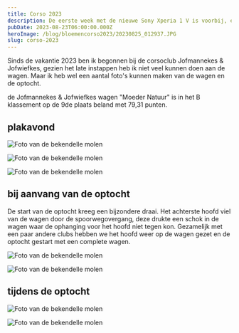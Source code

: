 ```yaml
---
title: Corso 2023
description: De eerste week met de nieuwe Sony Xperia 1 V is voorbij, en ik ben er erg tevreden mee. De telefoon is snel, heeft een goede camera en een mooi scherm.
pubDate: 2023-08-23T06:00:00.000Z
heroImage: /blog/bloemencorso2023/20230825_012937.JPG
slug: corso-2023
---
```


Sinds de vakantie 2023 ben ik begonnen bij de corsoclub Jofmannekes & Jofwiefkes, gezien het late instappen heb ik niet veel kunnen doen aan de wagen. Maar ik heb wel een aantal foto's kunnen maken van de wagen en de optocht.

de Jofmannekes & Jofwiefkes wagen "Moeder Natuur" is in het B klassement op de 9de plaats beland met 79,31 punten.


## plakavond

![Foto van de bekendelle molen](/blog/bloemencorso2023/20230824_234027.JPG)

![Foto van de bekendelle molen](/blog/bloemencorso2023/20230824_234105.JPG)

![Foto van de bekendelle molen](/blog/bloemencorso2023/20230825_011619.JPG)

## bij aanvang van de optocht
De start van de optocht kreeg een bijzondere draai.
Het achterste hoofd viel van de wagen door de spoorwegovergang, deze drukte een schok in de wagen waar de ophanging voor het hoofd niet tegen kon.
Gezamelijk met een paar andere clubs hebben we het hoofd weer op de wagen gezet en de optocht gestart met een complete wagen.

![Foto van de bekendelle molen](/blog/bloemencorso2023/20230825_012937.JPG)

![Foto van de bekendelle molen](/blog/bloemencorso2023/20230825_080122.JPG)

## tijdens de optocht

![Foto van de bekendelle molen](/blog/bloemencorso2023/20230825_092827.JPG)

![Foto van de bekendelle molen](/blog/bloemencorso2023/20230825_101206.JPG)